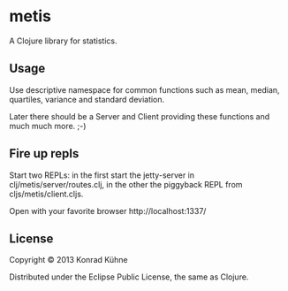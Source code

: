 # metis

A Clojure library for statistics.

## Usage

Use descriptive namespace for common functions such as mean, median, quartiles, variance and standard deviation.

Later there should be a Server and Client providing these functions and much much more. ;-)

## Fire up repls

Start two REPLs: in the first start the jetty-server in clj/metis/server/routes.clj, in the other the piggyback REPL from cljs/metis/client.cljs.

Open with your favorite browser http://localhost:1337/
## License

Copyright © 2013 Konrad Kühne

Distributed under the Eclipse Public License, the same as Clojure.
